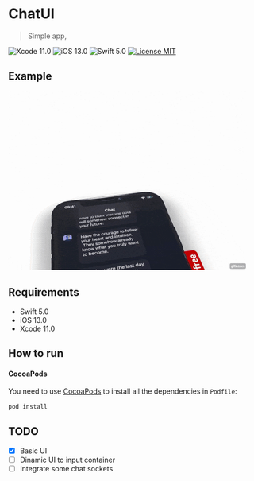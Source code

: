 # ChatUI
> Simple app,  

![Xcode 11.0](https://img.shields.io/badge/Xcode-11.0-blue.svg)
![iOS 13.0](https://img.shields.io/badge/iOS-13.0-blue.svg)
![Swift 5.0](https://img.shields.io/badge/Swift-5.0-orange.svg)
[![License MIT](https://img.shields.io/badge/license-MIT-green.svg?style=flat)]()

## Example
![demo](/demo-chat-UI.gif)

## Requirements

- Swift 5.0
- iOS 13.0
- Xcode 11.0

## How to run

#### CocoaPods
You need to use [CocoaPods](http://cocoapods.org/) to install all the dependencies in  `Podfile`:

```bash
pod install
```

## TODO 
- [x] Basic UI
- [ ]  Dinamic UI to input container
- [ ] Integrate some chat sockets
